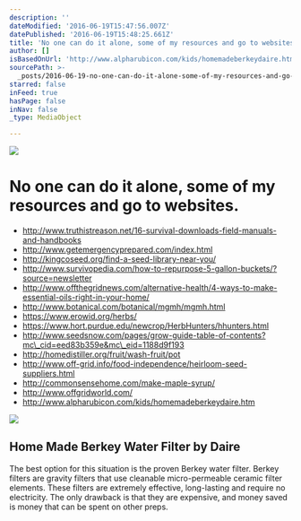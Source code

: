 ```yaml
---
description: ''
dateModified: '2016-06-19T15:47:56.007Z'
datePublished: '2016-06-19T15:48:25.661Z'
title: 'No one can do it alone, some of my resources and go to websites.'
author: []
isBasedOnUrl: 'http://www.alpharubicon.com/kids/homemadeberkeydaire.htm'
sourcePath: >-
  _posts/2016-06-19-no-one-can-do-it-alone-some-of-my-resources-and-go-to-websi.md
starred: false
inFeed: true
hasPage: false
inNav: false
_type: MediaObject

---
```

![](https://the-grid-user-content.s3-us-west-2.amazonaws.com/9377f489-113a-4730-8180-9f665a9bacd3.jpg)

# No one can do it alone, some of my resources and go to websites.

* http://www.truthistreason.net/16-survival-downloads-field-manuals-and-handbooks
* http://www.getemergencyprepared.com/index.html
* http://kingcoseed.org/find-a-seed-library-near-you/
* http://www.survivopedia.com/how-to-repurpose-5-gallon-buckets/?source=newsletter
* http://www.offthegridnews.com/alternative-health/4-ways-to-make-essential-oils-right-in-your-home/
* http://www.botanical.com/botanical/mgmh/mgmh.html
* https://www.erowid.org/herbs/
* https://www.hort.purdue.edu/newcrop/HerbHunters/hhunters.html
* http://www.seedsnow.com/pages/grow-guide-table-of-contents?mc\_cid=eed83b359e&mc\_eid=1188d9f193
* http://homedistiller.org/fruit/wash-fruit/pot
* http://www.off-grid.info/food-independence/heirloom-seed-suppliers.html
* http://commonsensehome.com/make-maple-syrup/
* http://www.offgridworld.com/
* http://www.alpharubicon.com/kids/homemadeberkeydaire.htm

<article style=""><img src="https://imgflo.herokuapp.com/graph/vahj1ThiexotieMo/9255b7cd26cad52e065b6b53d22c102e/noop.jpg?input=http%3A%2F%2Fwww.alpharubicon.com%2Fkids%2Fimages%2Fhomemadeberkeydaire06.jpg" /><h1>Home Made Berkey Water Filter by Daire</h1><p>The best option for this situation is the proven Berkey water filter. Berkey filters are gravity filters that use cleanable micro-permeable ceramic filter elements. These filters are extremely effective, long-lasting and require no electricity. The only drawback is that they are expensive, and money saved is money that can be spent on other preps.</p></article>